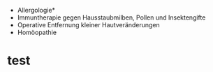 * Allergologie*
* Immuntherapie gegen Hausstaubmilben, Pollen und Insektengifte
* Operative Entfernung kleiner Hautveränderungen
* Homöopathie

# test
